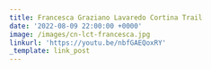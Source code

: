 ```yaml
---
title: Francesca Graziano Lavaredo Cortina Trail
date: '2022-08-09 22:00:00 +0000'
image: /images/cn-lct-francesca.jpg
linkurl: 'https://youtu.be/nbfGAEQoxRY'
_template: link_post
---
```




